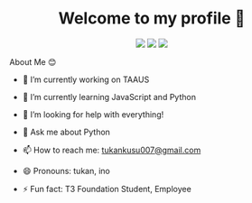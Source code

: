 <h1 align="center">Welcome to my profile 👋</h1>
<p align="center">
  <a href="https://open.spotify.com/user/lczlaz5k9o6um7rs8gmyio9mv?si=b17b640b7d2744c2" target"blank_"><img src="https://img.shields.io/badge/Spotify%20-1ed760.svg?&style=for-the-badge&logo=spotify&logoColor=white"></a>
  <a href="https://www.reddit.com/user/AcronisPyIno" target"blank_"><img src="https://img.shields.io/badge/reddit%20-ff3b00.svg?&style=for-the-badge&logo=reddit&logoColor=white"></a>
  <a href="https://www.instagram.com/ino.cpp/" target"blank_"><img src="https://img.shields.io/badge/INSTAGRAM%20-DC3175.svg?&style=for-the-badge&logo=instagram&logoColor=white"></a>

About Me 😊
  </a>
- 🔭 I’m currently working on TAAUS
- 🌱 I’m currently learning JavaScript and Python
- 🤔 I’m looking for help with everything!
- 💬 Ask me about Python
- 📫 How to reach me: tukankusu007@gmail.com
- 😄 Pronouns: tukan, ino
- ⚡ Fun fact: T3 Foundation Student, Employee

  </p>


